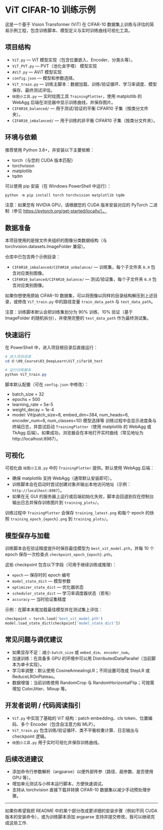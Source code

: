 # ViT CIFAR-10 训练示例

这是一个基于 Vision Transformer (ViT) 在 CIFAR-10 数据集上训练与评估的简易示例工程，包含训练脚本、模型定义与实时训练曲线可视化工具。

## 项目结构

- `ViT.py` — ViT 模型实现（包含位置嵌入、Encoder、分类头等）。
- `ViT_PVT.py` — PVT（池化金字塔） 模型实现
- `AViT.py` — AViT 模型实现
- `config.json` — 模型和参数选择。
- `ViT_train.py` — 训练主脚本：数据加载、训练/验证循环、学习率调度、模型保存、最终测试评估。
- `绘图小工具.py` — 实时绘图工具 `TrainingPlotter`，使用 matplotlib 的 WebAgg 后端在浏览器中显示训练曲线，并保存图片。
- `CIFAR10_balanced/` — 用于测试/验证的平衡 CIFAR10 子集（按类分文件夹）。
- `CIFAR10_imbalanced/` — 用于训练的非平衡 CIFAR10 子集（按类分文件夹）。

## 环境与依赖

推荐使用 Python 3.8+，并安装以下主要依赖：

- torch（与您的 CUDA 版本匹配）
- torchvision
- matplotlib
- tqdm

可以使用 pip 安装（在 Windows PowerShell 中运行）：

```powershell
python -m pip install torch torchvision matplotlib tqdm
```

注意：如果您有 NVIDIA GPU，请根据您的 CUDA 版本安装对应的 PyTorch 二进制（参见 https://pytorch.org/get-started/locally/）。

## 数据准备

本项目使用的是按文件夹组织的图像分类数据结构（与 torchvision.datasets.ImageFolder 兼容）。

仓库中已包含两个示例目录：

- `CIFAR10_imbalanced/CIFAR10_unbalance/` — 训练集，每个子文件夹 `0`..`9` 包含对应类别图像。
- `CIFAR10_balanced/CIFAR10_balance/` — 测试/验证集，每个子文件夹 `0`..`9` 包含对应类别图像。

如果你想使用原始 CIFAR-10 数据集，可以将图像以同样的目录结构解压到上述目录，或修改 `ViT_train.py` 中的路径变量 `train_data_path` 与 `test_data_path`。

注意：训练脚本默认会把训练集划分为 90% 训练、10% 验证（基于 ImageFolder 的随机拆分），并使用完整的 `test_data_path` 作为最终测试集。

## 快速运行

在 PowerShell 中，进入项目根目录后直接运行：

```powershell
# 进入项目目录
cd d:\00_Course\03_DeepLearn\ViT_cifar10_test

# 运行训练脚本
python ViT_train.py
```

脚本默认配置（可在 `config.json` 中修改）：

- batch_size = 32
- epochs = 500
- learning_rate = 5e-5
- weight_decay = 1e-4
- model: Vit(patch_size=8, embed_dim=384, num_heads=6, encoder_num=6, num_classes=10)
模型选择等
训练过程中会显示进度条与终端日志，并尝试启动 `TrainingPlotter`（使用 matplotlib 的 WebAgg 或 TkAgg 后端）。如果成功，浏览器会在本地打开实时曲线（常见地址为 http://localhost:8987）。

## 可视化

可视化由 `绘图小工具.py` 中的 `TrainingPlotter` 提供。默认使用 WebAgg 后端：

- 确保 matplotlib 支持 WebAgg（通常默认安装即可）。
- 训练脚本会在启动时尝试创建对象并输出本地访问地址（示例：`http://localhost:8987`）。
- 如果在无 GUI 的服务器上运行或后端初始化失败，脚本会回退到仅在控制台输出日志并保存训练图片到 `training_plots/`。

训练过程中 `TrainingPlotter` 会保存 `training_latest.png` 和每个 epoch 的快照 `training_epoch_{epoch}.png` 到 `training_plots/`。

## 模型保存与加载

训练脚本会在验证精度提升时保存最佳模型为 `best_vit_model.pth`，并每 10 个 epoch 保存一次检查点 `checkpoint_epoch_{epoch}.pth`。

这些 checkpoint 包含以下字段（可用于继续训练或推理）：

- `epoch` — 保存时的 epoch 编号
- `model_state_dict` — 模型参数
- `optimizer_state_dict` — 优化器状态
- `scheduler_state_dict` — 学习率调度器状态（若有）
- `accuracy` — 当时验证集精度

示例：在脚本末尾加载最佳模型并在测试集上评估：

```python
checkpoint = torch.load('best_vit_model.pth')
model.load_state_dict(checkpoint['model_state_dict'])
```

## 常见问题与调优建议

- 如果显存不足：减小 `batch_size` 或 `embed_dim`、`encoder_num`。
- 加速训练：在具备多 GPU 的环境中可以用 DistributedDataParallel（当前脚本为单卡实现）。
- 学习率调整：默认使用 CosineAnnealingLR；不同设置可改成 StepLR 或 ReduceLROnPlateau。
- 数据增强：当前训练使用 RandomCrop 与 RandomHorizontalFlip；可按需增加 ColorJitter、Mixup 等。

## 开发者说明 / 代码阅读指引

- `ViT.py` 中实现了基础的 ViT 结构：patch embedding、cls token、位置编码、多个 Encoder（包含自注意力和 MLP）。
- `ViT_train.py` 包含训练/验证循环、类不平衡权重计算、日志输出与 checkpoint 逻辑。
- `绘图小工具.py` 用于实时可视化并保存训练曲线。

## 后续改进建议

- 添加命令行参数解析（argparse）以便外部传参（路径、超参数、是否使用 GPU 等）。
- 增加单元测试与小样本运行脚本，方便快速调试。
- 支持从 torchvision 直接下载并转换 CIFAR-10 数据集以减少手动预处理步骤。

---

如果你希望我把 README 中的某个部分改成更详细的安装步骤（例如不同 CUDA 版本的安装命令），或为训练脚本添加 argparse 支持并提交修改，我可以继续完成这些工作.
